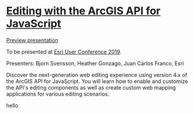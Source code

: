 # [Editing with the ArcGIS API for JavaScript](https://userconference2019.schedule.esri.com/schedule/2035525088)

[Preview presentation](https://jcfranco.github.io/uc-2019-editing-with-the-js-api/slides/#/)

To be presented at [Esri User Conference 2019](http://www.esri.com/events/uc).

Presenters: Bjorn Svensson, Heather Gonzago, Juan Carlos Franco, Esri

Discover the next-generation web editing experience using version 4.x of the ArcGIS API for JavaScript. You will learn how to enable and customize the API's editing components as well as create custom web mapping applications for various editing scenarios.  

hello